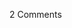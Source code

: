 <span class="commentheader">2 Comments</span>

<!-- <div class="commentdivider">
<span class="commentauthorbox">Posted by <a href="http://www.pascal.com/cgi-bin/mt/mt-comments.cgi?__mode=red&id=503">bryan eick</a></span>
<span class="commentdatebox">Tuesday, October 22, 2002</span>
<span class="commenttimebox"> 7:58 AM</span>
</div>
<div class="commentbody">eeeeeeeeeeeeeh?unis rock go keevin</div>
<div class="commentdivider">
<span class="commentauthorbox">Posted by <a href="mailto&#58;cruzianone&#64;yahoo&#46;com">leslie</a></span>
<span class="commentdatebox">Wednesday, March 26, 2003</span>
<span class="commenttimebox">12:12 PM</span>
</div>
<div class="commentbody">Next time come play in St. Croix</div> -->
